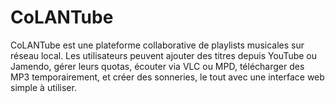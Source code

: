 # CoLANTube
CoLANTube est une plateforme collaborative de playlists musicales sur réseau local. Les utilisateurs peuvent ajouter des titres depuis YouTube ou Jamendo, gérer leurs quotas, écouter via VLC ou MPD, télécharger des MP3 temporairement, et créer des sonneries, le tout avec une interface web simple à utiliser.
